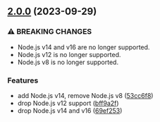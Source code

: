 ## [2.0.0](https://github.com/kenany/cosh/compare/1.0.2...2.0.0) (2023-09-29)


### ⚠ BREAKING CHANGES

* Node.js v14 and v16 are no longer supported.
* Node.js v12 is no longer supported.
* Node.js v8 is no longer supported.

### Features

* add Node.js v14, remove Node.js v8 ([53cc6f8](https://github.com/kenany/cosh/commit/53cc6f8601bb86b659dbcb4895060a59a15cd3bb))
* drop Node.js v12 support ([bff9a2f](https://github.com/kenany/cosh/commit/bff9a2fbc1a1c31a81d34cf4829026eb1c43a617))
* drop Node.js v14 and v16 ([69ef253](https://github.com/kenany/cosh/commit/69ef253ebfd82c270c330abe5994811eed01278f))
